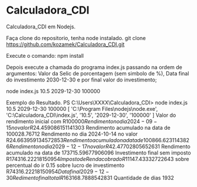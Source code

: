 # Calculadora_CDI
Calculadora_CDI em Nodejs.

Faça clone do repositorio, tenha node instalado.
git clone https://github.com/kozamek/Calculadora_CDI.git

Execute o comando:
npm install

Depois execute a chamada do programa index.js passando na ordem de argumentos: Valor da Selic de porcentagem (sem simbolo de %), Data final do investimento 2030-12-30 e por final valor do investimento;

node index.js 10.5 2029-12-30 100000

Exemplo do Resultado.
PS C:\Users\XXXX\Calculadora_CDI> node index.js 10.5 2029-12-30 100000
[
  'C:\\Program Files\\nodejs\\node.exe',
  'C:\\Calculadora_CDI\\index.js',
  '10.5',
  '2029-12-30',
  '100000'
]
Valor do rendimento inicial com R$100000
Rendimento no dia 2024-09-15 no valor R$24.459086151141303 Rendimento acumulado na data de 100028.76712
Rendimento no dia 2024-10-14 no valor R$24.663959134572853 Rendimento acumulado na data de 100866.6231143826
Rendimento no dia 2029-12-17 no valor R$42.47702805652631 Rendimento acumulado na data de 173715.59677906096
Investimento final sem imposto R$174316.22218150954
Imposto de Renda cobrado R$11147.43332722643  sobre percentual do ir 0.15 sobre lucro de investimento R$74316.22218150954
Data final 2029-12-30
Redimento final total R$163168.7888542831
Quantidade de dias 1932
